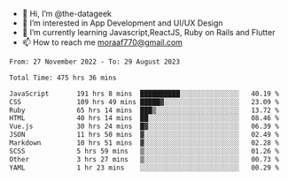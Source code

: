 - 👋 Hi, I’m @the-datageek
- 👀 I’m interested in App Development and UI/UX Design
- 🌱 I’m currently learning Javascript,ReactJS, Ruby on Rails and Flutter
- 📫 How to reach me moraaf770@gmail.com

<!---
the-datageek/the-datageek is a ✨ special ✨ repository because its `README.md` (this file) appears on your GitHub profile.
You can click the Preview link to take a look at your changes.
--->
<!--START_SECTION:waka-->

```txt
From: 27 November 2022 - To: 29 August 2023

Total Time: 475 hrs 36 mins

JavaScript       191 hrs 8 mins  ██████████░░░░░░░░░░░░░░░   40.19 %
CSS              109 hrs 49 mins █████▓░░░░░░░░░░░░░░░░░░░   23.09 %
Ruby             65 hrs 14 mins  ███▒░░░░░░░░░░░░░░░░░░░░░   13.72 %
HTML             40 hrs 14 mins  ██░░░░░░░░░░░░░░░░░░░░░░░   08.46 %
Vue.js           30 hrs 24 mins  █▓░░░░░░░░░░░░░░░░░░░░░░░   06.39 %
JSON             11 hrs 50 mins  ▓░░░░░░░░░░░░░░░░░░░░░░░░   02.49 %
Markdown         10 hrs 51 mins  ▓░░░░░░░░░░░░░░░░░░░░░░░░   02.28 %
SCSS             5 hrs 59 mins   ▒░░░░░░░░░░░░░░░░░░░░░░░░   01.26 %
Other            3 hrs 27 mins   ▒░░░░░░░░░░░░░░░░░░░░░░░░   00.73 %
YAML             1 hr 23 mins    ░░░░░░░░░░░░░░░░░░░░░░░░░   00.29 %
```

<!--END_SECTION:waka-->
